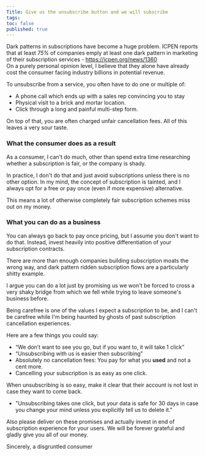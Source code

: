 ```yaml
---
Title: Give us the unsubscribe button and we will subscribe
tags: 
toc: false
published: true
---
```


Dark patterns in subscriptions have become a huge problem.
ICPEN reports that at least *75%* of companies emply at least one dark pattern in marketing of their subscription services - https://icpen.org/news/1360  
On a purely personal opinion level, I believe that they alone have already cost the consumer facing industry billions in potential revenue.

To unsubscribe from a service, you often have to do one or multiple of:

- A phone call which ends up with a sales rep convincing you to stay
- Physical visit to a brick and mortar location.
- Click through a long and painful multi-step form.

On top of that, you are often charged unfair cancellation fees. 
All of this leaves a very sour taste.

### What the consumer does as a result

As a consumer, I can’t do much, other than spend extra time researching whether a subscription is fair, or the company is shady. 

In practice, I don't do that and just avoid subscriptions unless there is no other option. In my mind, the concept of subscription is tainted, and I always opt for a free or pay once (even if more expensive) alternative. 

This means a lot of otherwise completely fair subscription schemes miss out on my money.

### What you can do as a business

You can always go back to pay once pricing, but I assume you don't want to do that.
Instead, invest heavily into positive differentiation of your subscription contracts. 

There are more than enough companies building subscription moats the wrong way, and dark pattern ridden subscription flows are a particularly shitty example.

I argue you can do a lot just by promising us we won't be forced to cross a very shaky bridge from which we fell while trying to leave someone's business before.

Being carefree is one of the values I expect a subscription to be, and I can't be carefree while I'm being haunted by ghosts of past subscription cancellation experiences.

Here are a few things you could say:

- “We don’t want to see you go, but if you want to, it will take 1 click”
- “Unsubscribing with us is easier then subscribing”
- Absolutely no cancellation fees: You pay for what you **used** and not a cent more.
- Cancelling your subscription is as easy as one click. 

When unsubscribing is so easy, make it clear that their account is not lost in case they want to come back.

- "Unsubscribing takes one click, but your data is safe for 30 days in case you change your mind unless you explicitly tell us to delete it."

Also please deliver on these promises and actually invest in end of subscription experience for your users. We will be forever grateful and gladly give you all of our money.

Sincerely, a disgruntled consumer
